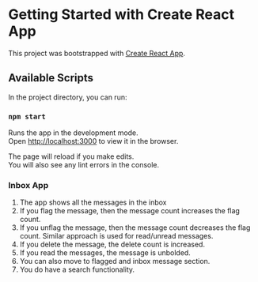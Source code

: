 # Getting Started with Create React App

This project was bootstrapped with [Create React App](https://github.com/facebook/create-react-app).

## Available Scripts

In the project directory, you can run:

### `npm start`

Runs the app in the development mode.\
Open [http://localhost:3000](http://localhost:3000) to view it in the browser.

The page will reload if you make edits.\
You will also see any lint errors in the console.

### Inbox App 

1. The app shows all the messages in the inbox 
2. If you flag the message, then the message count increases the flag count.
3. If you unflag the message, then the message count decreases the flag count. Similar approach is used for read/unread messages. 
4. If you delete the message, the delete count is increased. 
5. If you read the messages, the message is unbolded. 
6. You can also move to flagged and inbox message section. 
7. You do have a search functionality. 
